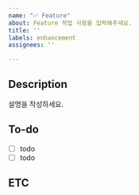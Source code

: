 ```yaml
---
name: "✅ Feature"
about: Feature 작업 사항을 입력해주세요.
title: ''
labels: enhancement
assignees: ''

---
```


## Description

설명을 작성하세요.

## To-do
- [ ] todo
- [ ] todo

## ETC
